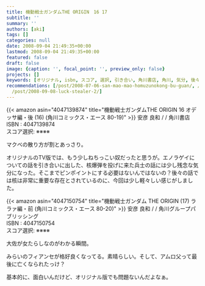```yaml
---
title: 機動戦士ガンダムTHE ORIGIN　16 17
subtitle: ''
summary: ''
authors: [aki]
tags: []
categories: null
date: 2008-09-04 21:49:35+00:00
lastmod: 2008-09-04 21:49:35+00:00
featured: false
draft: false
image: {caption: '', focal_point: '', preview_only: false}
projects: []
keywords: [オリジナル, isbn, スコア, 選択, 引き合い, 角川書店, 角川, 気分, 後々, ない]
recommendations: [/post/2008-07-06-san-mao-mao-homuzunokong-bu-guan/, /post/2008-09-10-enzieruhato-27/,
  /post/2008-09-08-luck-stealer-2/]
---
```

{{< amazon asin="4047139874" title="機動戦士ガンダムTHE ORIGIN 16 オデッサ編・後 (16) (角川コミックス・エース 80-19)" >}}
安彦 良和 / / 角川書店  
ISBN : 4047139874  
スコア選択: ※※※※  
  
マクベの散り方が割とあっさり。  
  
オリジナルのTV版では、もう少しねちっこい奴だったと思うが。エノラゲイについての話を引き合いに出した、核爆弾を投げに来た兵士の話には少し残念な気分になった。そこまでピンポイントにする必要はないんではないの？後々の話では核は非常に重要な存在とされているのに、今回は少し軽々しい感じがしました。  
  
 {{< amazon asin="4047150754" title="機動戦士ガンダム THE ORIGIN (17) ララァ編・前 (角川コミックス・エース 80-20)" >}}
安彦 良和 / / 角川グループパブリッシング  
ISBN : 4047150754  
スコア選択: ※※※※  
  
大佐が女たらしなのがわかる瞬間。  
  
みらいのフィアンセが格好良くなってる。素晴らしい。そして、アムロ父って最後に亡くなられたっけ？  
  
基本的に、面白いんだけど、オリジナル版でも問題ないんだよなぁ。




